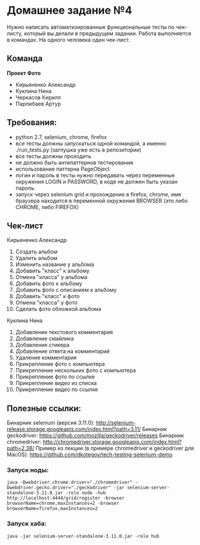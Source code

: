 # Домашнее задание №4
Нужно написать автоматизированные функциональные тесты по чек-листу, который вы делали в предыдущем задании.
Работа выполняется в командах. На одного человека один чек-лист.

## Команда
**Проект Фото**  

- Кирьяненко Александр
- Куклина Нина
- Черкасов Кирилл
- Парпибаев Артур

## Требования:
- python 2.7, selenium, chrome, firefox
- все тесты должны запускаться одной командой, а именно ./run_tests.py (заглушка уже есть в репозитории)
- все тесты должны проходить
- не должно быть антипаттернов тестирования
- использование паттерна PageObject
- логин и пароль в тесты нужно передавать через переменные окружения LOGIN и PASSWORD, в коде не должен быть указан пароль.
- запуск через selenium grid и прохождение в firefox, chrome, имя
браузера находится в переменной окружения BROWSER (это либо CHROME, либо FIREFOX)

## Чек-лист

Кирьяненко Александр
1. Создать альбом
2. Удалить альбом
3. Изменить название у альбома
4. Добавить "класс" к альбому
5. Отмена "класса" у альбома
6. Добавить фото к альбому
7. Добавить фото с описанием  к альбому
8. Добавить "класс" к фото
9. Отмена "класса" у фото
10. Сделать фото обложкой альбома

Куклина Нина  
1. Добавление текстового комментария
2. Добавление смайлика
3. Добавление стикера
4. Добавление ответа на комментарий
5. Удаление комментария
6. Прикрепление фото с компьютера
7. Прикрепление нескольких фото с компьютера
8. Прикрепление фото по ссылке
9. Прикрепление видео из списка
10. Прикрепление видео по ссылке

## Полезные ссылки:
Бинарник selenium (версия 3.11.0): http://selenium-release.storage.googleapis.com/index.html?path=3.11/
Бинарник geckodriver: https://github.com/mozilla/geckodriver/releases
Бинарник chromedriver: http://chromedriver.storage.googleapis.com/index.html?path=2.38/
Пример из лекции (в примере chromedriver и geckodriver для MacOS): https://github.com/dkotegov/tech-testing-selenium-demo

### Запуск ноды:
    java -Dwebdriver.chrome.driver="./chromedriver" -Dwebdriver.gecko.driver="./geckodriver" -jar selenium-server-standalone-3.11.0.jar -role node -hub http://localhost:4444/grid/register -browser browserName=chrome,maxInstances=2 -browser browserName=firefox,maxInstances=2

### Запуск хаба:
    java -jar selenium-server-standalone-3.11.0.jar -role hub
